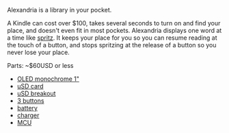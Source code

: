 Alexandria is a library in your pocket.

A Kindle can cost over $100, takes several seconds to turn on and find your place, and doesn't even fit in most pockets.
Alexandria displays one word at a time like [spritz](https://benshayden.github.io/github/spritz.html).
It keeps your place for you so you can resume reading at the touch of a button, and stops spritzing at the release of a button so you never lose your place.

Parts: ~$60USD or less
 - [OLED monochrome 1"](https://www.adafruit.com/product/4440)
 - [uSD card](https://www.adafruit.com/product/1294)
 - [uSD breakout](https://www.adafruit.com/product/254)
 - [3 buttons](https://www.adafruit.com/product/367)
 - [battery](https://www.adafruit.com/product/2011)
 - [charger](https://www.adafruit.com/product/1304)
 - [MCU](https://www.adafruit.com/product/2010)
